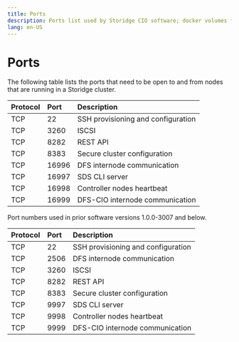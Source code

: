 ```yaml
---
title: Ports
description: Ports list used by Storidge CIO software; docker volumes for containers; persistent volumes for pods
lang: en-US
---
```


# Ports

The following table lists the ports that need to be open to and from nodes that are running in a Storidge cluster.

| Protocol    | Port    | Description                         |
| ------------|:--------|:------------------------------------|
| TCP         | 22      | SSH provisioning and configuration  |
| TCP         | 3260    | ISCSI                               |
| TCP         | 8282    | REST API                            |
| TCP         | 8383    | Secure cluster configuration        |
| TCP         | 16996   | DFS internode communication         |
| TCP         | 16997   | SDS CLI server                      |
| TCP         | 16998   | Controller nodes heartbeat          |
| TCP         | 16999   | DFS-CIO internode communication     |


Port numbers used in prior software versions 1.0.0-3007 and below.

| Protocol    | Port    | Description                         |
| ------------|:--------|:------------------------------------|
| TCP         | 22      | SSH provisioning and configuration  |
| TCP         | 2506    | DFS internode communication         |
| TCP         | 3260    | ISCSI                               |
| TCP         | 8282    | REST API                            |
| TCP         | 8383    | Secure cluster configuration        |
| TCP         | 9997    | SDS CLI server                      |
| TCP         | 9998    | Controller nodes heartbeat          |
| TCP         | 9999    | DFS-CIO internode communication     |
